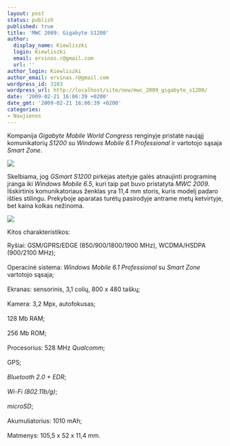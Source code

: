 ```yaml
---
layout: post
status: publish
published: true
title: 'MWC 2009: Gigabyte S1200'
author:
  display_name: Kiewliszki
  login: Kiewliszki
  email: ervinas.r@gmail.com
  url: ''
author_login: Kiewliszki
author_email: ervinas.r@gmail.com
wordpress_id: 3103
wordpress_url: http://localhost/site/new/mwc_2009_gigabyte_s1200/
date: '2009-02-21 16:06:39 +0200'
date_gmt: '2009-02-21 16:06:39 +0200'
categories:
- Naujienos
---
```

<p>Kompanija <i>Gigabyte Mobile World Congress</i> renginyje pristatė naująjį komunikatorių <i>S1200</i> su <i>Windows Mobile 6.1 Professional</i> ir vartotojo sąsaja <i>Smart Zone</i>.</p>
<p><img src="http://svarke.technews.lt/smart1" /></p>
<p>Skelbiama, jog <i>GSmart S1200</i> pirkėjas ateityje galės atnaujinti programinę įranga iki <i>Windows Mobile 6.5</i>, kuri taip pat buvo pristatyta <i>MWC 2009</i>. Išskirtinis komunikatoriaus ženklas yra 11,4 mm storis, kuris modelį padaro išties stilingu. Prekyboje aparatas turėtų pasirodyje antrame metų ketvirtyje, bet kaina kolkas nežinoma.</p>
<p><img src="http://svarke.technews.lt/smart2" /></p>
<p>Kitos charakteristikos:</p>
<p>Ryšiai: GSM/GPRS/EDGE (850/900/1800/1900 &#1052;Hz), WCDMA/HSDPA (900/2100 &#1052;Hz);<br />
<br />&#1054;peracinė sistema:  <i>Windows Mobile 6.1 Professional</i> su <i>Smart Zone</i> vartotojo sąsaja;<br />
<br />Ekranas: sensorinis, 3,1 colių, 800 &#1093; 480 taškų;<br />
<br />Kamera: 3,2 Mpx, autofokusas;<br />
<br />128 &#1052;b RAM;<br />
<br />256 &#1052;b ROM;<br />
<br />Procesorius: 528 MHz <i>Qualcomm</i>;<br />
<br />GPS;<br />
<br /><i>Bluetooth 2.0 + EDR</i>;<br />
<br /><i>Wi-Fi (802.11b/g)</i>;<br />
<br /><i>microSD</i>;<br />
<br />Akumuliatorius: 1010 mAh;<br />
<br />Matmenys: 105,5 x 52 x 11,4 mm.</p>
